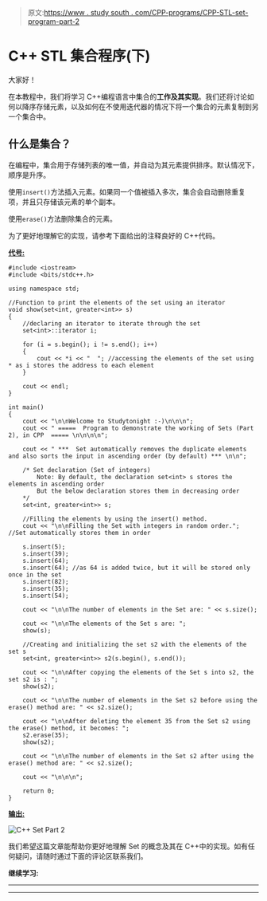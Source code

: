 > 原文:[https://www . study south . com/CPP-programs/CPP-STL-set-program-part-2](https://www.studytonight.com/cpp-programs/cpp-stl-sets-program-part-2)

# C++ STL 集合程序(下)

大家好！

在本教程中，我们将学习 C++编程语言中集合的**工作及其实现**。我们还将讨论如何以降序存储元素，以及如何在不使用迭代器的情况下将一个集合的元素复制到另一个集合中。

## 什么是集合？

在编程中，集合用于存储列表的唯一值，并自动为其元素提供排序。默认情况下，顺序是升序。

使用`insert()`方法插入元素。如果同一个值被插入多次，集合会自动删除重复项，并且只存储该元素的单个副本。

使用`erase()`方法删除集合的元素。

为了更好地理解它的实现，请参考下面给出的注释良好的 C++代码。

<u>**代号:**</u>

```
#include <iostream>
#include <bits/stdc++.h>

using namespace std;

//Function to print the elements of the set using an iterator
void show(set<int, greater<int>> s)
{
    //declaring an iterator to iterate through the set
    set<int>::iterator i;

    for (i = s.begin(); i != s.end(); i++)
    {
        cout << *i << "  "; //accessing the elements of the set using * as i stores the address to each element
    }

    cout << endl;
}

int main()
{
    cout << "\n\nWelcome to Studytonight :-)\n\n\n";
    cout << " =====  Program to demonstrate the working of Sets (Part 2), in CPP  ===== \n\n\n\n";

    cout << " ***  Set automatically removes the duplicate elements and also sorts the input in ascending order (by default) *** \n\n";

    /* Set declaration (Set of integers)
        Note: By default, the declaration set<int> s stores the elements in ascending order
        But the below declaration stores them in decreasing order
    */
    set<int, greater<int>> s;

    //Filling the elements by using the insert() method.
    cout << "\n\nFilling the Set with integers in random order."; //Set automatically stores them in order

    s.insert(5);
    s.insert(39);
    s.insert(64);
    s.insert(64); //as 64 is added twice, but it will be stored only once in the set
    s.insert(82);
    s.insert(35);
    s.insert(54);

    cout << "\n\nThe number of elements in the Set are: " << s.size();

    cout << "\n\nThe elements of the Set s are: ";
    show(s);

    //Creating and initializing the set s2 with the elements of the set s
    set<int, greater<int>> s2(s.begin(), s.end());

    cout << "\n\nAfter copying the elements of the Set s into s2, the set s2 is : ";
    show(s2);

    cout << "\n\nThe number of elements in the Set s2 before using the erase() method are: " << s2.size();

    cout << "\n\nAfter deleting the element 35 from the Set s2 using the erase() method, it becomes: ";
    s2.erase(35);
    show(s2);

    cout << "\n\nThe number of elements in the Set s2 after using the erase() method are: " << s2.size();

    cout << "\n\n\n";

    return 0;
} 
```

<u>**输出:**</u>

![C++ Set Part 2](../Images/8885e92699d89486e72027574b121ed5.png)

我们希望这篇文章能帮助你更好地理解 Set 的概念及其在 C++中的实现。如有任何疑问，请随时通过下面的评论区联系我们。

**继续学习:**

* * *

* * *
